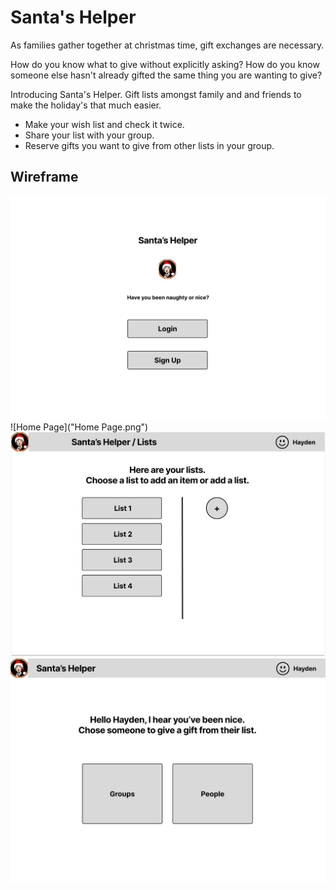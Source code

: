 # Santa's Helper

As families gather together at christmas time, gift exchanges are necessary.

How do you know what to give without explicitly asking? How do you know someone else hasn't already gifted the same thing you are wanting to give?

Introducing Santa's Helper. Gift lists amongst family and and friends to make the holiday's that much easier.

- Make your wish list and check it twice.
- Share your list with your group.
- Reserve gifts you want to give from other lists in your group.

## Wireframe

![Login](Login.png)
![Home Page]("Home Page.png")
![Lists](Lists.png)
![People](People.png)